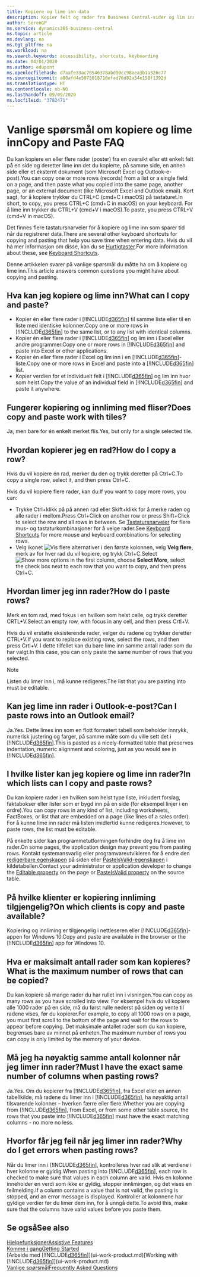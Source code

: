 ```yaml
---
title: Kopiere og lime inn data
description: Kopier felt og rader fra Business Central-sider og lim inn et annet sted.
author: SorenGP
ms.service: dynamics365-business-central
ms.topic: article
ms.devlang: na
ms.tgt_pltfrm: na
ms.workload: na
ms.search.keywords: accessibility, shortcuts, keyboarding
ms.date: 04/01/2020
ms.author: edupont
ms.openlocfilehash: d7aafe33ac70546378abd90cc98aea3b1a326c77
ms.sourcegitcommit: a80afd4e5075018716efad76d82a54e158f1392d
ms.translationtype: HT
ms.contentlocale: nb-NO
ms.lasthandoff: 09/09/2020
ms.locfileid: "3782471"
---
```

# <a name="copy-and-paste-faq"></a><span data-ttu-id="29cbb-103">Vanlige spørsmål om kopiere og lime inn</span><span class="sxs-lookup"><span data-stu-id="29cbb-103">Copy and Paste FAQ</span></span>
<span data-ttu-id="29cbb-104">Du kan kopiere en eller flere rader (poster) fra en oversikt eller ett enkelt felt på en side og deretter lime inn det du kopierte, på samme side, en annen side eller et eksternt dokument (som Microsoft Excel og Outlook-e-post).</span><span class="sxs-lookup"><span data-stu-id="29cbb-104">You can copy one or more rows (records) from a list or a single field on a page, and then paste what you copied into the same page, another page, or an external document (like Microsoft Excel and Outlook email).</span></span> <span data-ttu-id="29cbb-105">Kort sagt, for å kopiere trykker du CTRL+C (cmd+C i macOS) på tastaturet.</span><span class="sxs-lookup"><span data-stu-id="29cbb-105">In short, to copy, you press CTRL+C (cmd+C in macOS) on your keyboard.</span></span> <span data-ttu-id="29cbb-106">For å lime inn trykker du CTRL+V (cmd+V i macOS).</span><span class="sxs-lookup"><span data-stu-id="29cbb-106">To paste, you press CTRL+V (cmd+V in macOS).</span></span>

<span data-ttu-id="29cbb-107">Det finnes flere tastatursnarveier for å kopiere og lime inn som sparer tid når du registrerer data.</span><span class="sxs-lookup"><span data-stu-id="29cbb-107">There are several other keyboard shortcuts for copying and pasting that help you save time when entering data.</span></span> <span data-ttu-id="29cbb-108">Hvis du vil ha mer informasjon om disse, kan du se [Hurtigtaster](keyboard-shortcuts.md#CopyRows).</span><span class="sxs-lookup"><span data-stu-id="29cbb-108">For more information about these, see [Keyboard Shortcuts](keyboard-shortcuts.md#CopyRows).</span></span>

<span data-ttu-id="29cbb-109">Denne artikkelen svarer på vanlige spørsmål du måtte ha om å kopiere og lime inn.</span><span class="sxs-lookup"><span data-stu-id="29cbb-109">This article answers common questions you might have about copying and pasting.</span></span>  

## <a name="what-can-i-copy-and-paste"></a><span data-ttu-id="29cbb-110">Hva kan jeg kopiere og lime inn?</span><span class="sxs-lookup"><span data-stu-id="29cbb-110">What can I copy and paste?</span></span>
- <span data-ttu-id="29cbb-111">Kopier én eller flere rader i [!INCLUDE[d365fin](includes/d365fin_md.md)] til samme liste eller til en liste med identiske kolonner.</span><span class="sxs-lookup"><span data-stu-id="29cbb-111">Copy one or more rows in [!INCLUDE[d365fin](includes/d365fin_md.md)] to the same list, or to any list with identical columns.</span></span>
- <span data-ttu-id="29cbb-112">Kopier én eller flere rader i [!INCLUDE[d365fin](includes/d365fin_md.md)] og lim inn i Excel eller andre programmer.</span><span class="sxs-lookup"><span data-stu-id="29cbb-112">Copy one or more rows in [!INCLUDE[d365fin](includes/d365fin_md.md)] and paste into Excel or other applications.</span></span>
- <span data-ttu-id="29cbb-113">Kopier én eller flere rader i Excel og lim inn i en [!INCLUDE[d365fin](includes/d365fin_md.md)]-liste.</span><span class="sxs-lookup"><span data-stu-id="29cbb-113">Copy one or more rows in Excel and paste into a [!INCLUDE[d365fin](includes/d365fin_md.md)] list.</span></span>
- <span data-ttu-id="29cbb-114">Kopier verdien for et individuelt felt i [!INCLUDE[d365fin](includes/d365fin_md.md)] og lim inn hvor som helst.</span><span class="sxs-lookup"><span data-stu-id="29cbb-114">Copy the value of an individual field in [!INCLUDE[d365fin](includes/d365fin_md.md)] and paste it anywhere.</span></span>

## <a name="does-copy-and-paste-work-with-tiles"></a><span data-ttu-id="29cbb-115">Fungerer kopiering og innliming med fliser?</span><span class="sxs-lookup"><span data-stu-id="29cbb-115">Does copy and paste work with tiles?</span></span>
<span data-ttu-id="29cbb-116">Ja, men bare for én enkelt merket flis.</span><span class="sxs-lookup"><span data-stu-id="29cbb-116">Yes, but only for a single selected tile.</span></span>

## <a name="how-do-i-copy-a-row"></a><span data-ttu-id="29cbb-117">Hvordan kopierer jeg en rad?</span><span class="sxs-lookup"><span data-stu-id="29cbb-117">How do I copy a row?</span></span>
<span data-ttu-id="29cbb-118">Hvis du vil kopiere én rad, merker du den og trykk deretter på Ctrl+C.</span><span class="sxs-lookup"><span data-stu-id="29cbb-118">To copy a single row, select it, and then press Ctrl+C.</span></span>

<span data-ttu-id="29cbb-119">Hvis du vil kopiere flere rader, kan du:</span><span class="sxs-lookup"><span data-stu-id="29cbb-119">If you want to copy more rows, you can:</span></span>
- <span data-ttu-id="29cbb-120">Trykke Ctrl+klikk på på annen rad eller Skift+klikk for å merke raden og alle rader i mellom.</span><span class="sxs-lookup"><span data-stu-id="29cbb-120">Press Ctrl+Click on another row or press Shift+Click to select the row and all rows in between.</span></span> <span data-ttu-id="29cbb-121">Se [Tastatursnarveier](keyboard-shortcuts.md#CopyRows) for flere mus- og tastaturkombinasjoner for å velge rader.</span><span class="sxs-lookup"><span data-stu-id="29cbb-121">See [Keyboard Shortcuts](keyboard-shortcuts.md#CopyRows) for more mouse and keyboard combinations for selecting rows.</span></span>
- <span data-ttu-id="29cbb-122">Velg ikonet ![Vis flere alternativer](media/show-more-options-icon.png "Ikonet Vis flere alternativer") i den første kolonnen, velg **Velg flere**, merk av for hver rad du vil kopiere, og trykk Ctrl+C.</span><span class="sxs-lookup"><span data-stu-id="29cbb-122">Select ![Show more options](media/show-more-options-icon.png "Show more options icon") in the first column, choose **Select More**, select the check box next to each row that you want to copy, and then press Ctrl+C.</span></span>

## <a name="how-do-i-paste-rows"></a><span data-ttu-id="29cbb-123">Hvordan limer jeg inn rader?</span><span class="sxs-lookup"><span data-stu-id="29cbb-123">How do I paste rows?</span></span>
<span data-ttu-id="29cbb-124">Merk en tom rad, med fokus i en hvilken som helst celle, og trykk deretter CRTL+V.</span><span class="sxs-lookup"><span data-stu-id="29cbb-124">Select an empty row, with focus in any cell, and then press Crtl+V.</span></span>

<span data-ttu-id="29cbb-125">Hvis du vil erstatte eksisterende rader, velger du radene og trykker deretter CTRL+V.</span><span class="sxs-lookup"><span data-stu-id="29cbb-125">If you want to replace existing rows, select the rows, and then press Crtl+V.</span></span> <span data-ttu-id="29cbb-126">I dette tilfellet kan du bare lime inn samme antall rader som du har valgt.</span><span class="sxs-lookup"><span data-stu-id="29cbb-126">In this case, you can only paste the same number of rows that you selected.</span></span>

> [!NOTE]
> <span data-ttu-id="29cbb-127">Listen du limer inn i, må kunne redigeres.</span><span class="sxs-lookup"><span data-stu-id="29cbb-127">The list that you are pasting into must be editable.</span></span>

<!-- Rows are pasted directly where your cursor is located. If you paste into an empty line, any existing subsequent lines will be moved after the pasted lines. If you paste into an existing line or lines, this will be overwritten.-->

## <a name="can-i-paste-rows-into-an-outlook-email"></a><span data-ttu-id="29cbb-128">Kan jeg lime inn rader i Outlook-e-post?</span><span class="sxs-lookup"><span data-stu-id="29cbb-128">Can I paste rows into an Outlook email?</span></span>
<span data-ttu-id="29cbb-129">Ja.</span><span class="sxs-lookup"><span data-stu-id="29cbb-129">Yes.</span></span> <span data-ttu-id="29cbb-130">Dette limes inn som en flott formatert tabell som beholder innrykk, numerisk justering og farger, på samme måte som du ville sett det i [!INCLUDE[d365fin](includes/d365fin_md.md)].</span><span class="sxs-lookup"><span data-stu-id="29cbb-130">This is pasted as a nicely-formatted table that preserves indentation, numeric alignment and coloring, just as you would see in [!INCLUDE[d365fin](includes/d365fin_md.md)].</span></span>

## <a name="in-which-lists-can-i-copy-and-paste-rows"></a><span data-ttu-id="29cbb-131">I hvilke lister kan jeg kopiere og lime inn rader?</span><span class="sxs-lookup"><span data-stu-id="29cbb-131">In which lists can I copy and paste rows?</span></span>
<span data-ttu-id="29cbb-132">Du kan kopiere rader i en hvilken som helst type liste, inkludert forslag, faktabokser eller lister som er bygd inn på en side (for eksempel linjer i en ordre).</span><span class="sxs-lookup"><span data-stu-id="29cbb-132">You can copy rows in any kind of list, including worksheets, FactBoxes, or list that are embedded on a page (like lines of a sales order).</span></span> <span data-ttu-id="29cbb-133">For å kunne lime inn rader må listen imidlertid kunne redigeres.</span><span class="sxs-lookup"><span data-stu-id="29cbb-133">However, to paste rows, the list must be editable.</span></span>

<span data-ttu-id="29cbb-134">På enkelte sider kan programmetutformingen forhindre deg fra å lime inn rader.</span><span class="sxs-lookup"><span data-stu-id="29cbb-134">On some pages, the application design may prevent you from pasting rows.</span></span> <span data-ttu-id="29cbb-135">Kontakt systemansvarlig eller programvareutvikleren for å endre den [redigerbare egenskapen](/dynamics365/business-central/dev-itpro/developer/properties/devenv-editable-property) på siden eller [PasteIsValid-egenskapen](/dynamics365/business-central/dev-itpro/developer/properties/devenv-pasteisvalid-property) i kildetabellen.</span><span class="sxs-lookup"><span data-stu-id="29cbb-135">Contact your administrator or application developer to change the [Editable property](/dynamics365/business-central/dev-itpro/developer/properties/devenv-editable-property) on the page or [PasteIsValid property](/dynamics365/business-central/dev-itpro/developer/properties/devenv-pasteisvalid-property) on the source table.</span></span>

## <a name="on-which-clients-is-copy-and-paste-available"></a><span data-ttu-id="29cbb-136">På hvilke klienter er kopiering innliming tilgjengelig?</span><span class="sxs-lookup"><span data-stu-id="29cbb-136">On which clients is copy and paste available?</span></span>
<span data-ttu-id="29cbb-137">Kopiering og innliming er tilgjengelig i nettleseren eller [!INCLUDE[d365fin](includes/d365fin_md.md)]-appen for Windows 10.</span><span class="sxs-lookup"><span data-stu-id="29cbb-137">Copy and paste are available in the browser or the [!INCLUDE[d365fin](includes/d365fin_md.md)] app for Windows 10.</span></span>

## <a name="what-is-the-maximum-number-of-rows-that-can-be-copied"></a><span data-ttu-id="29cbb-138">Hva er maksimalt antall rader som kan kopieres?</span><span class="sxs-lookup"><span data-stu-id="29cbb-138">What is the maximum number of rows that can be copied?</span></span>
<span data-ttu-id="29cbb-139">Du kan kopiere så mange rader du har rullet inn i visningen.</span><span class="sxs-lookup"><span data-stu-id="29cbb-139">You can copy as many rows as you have scrolled into view.</span></span> <span data-ttu-id="29cbb-140">For eksempel hvis du vil kopiere alle 1000 rader på en side, må du først rulle nederst på siden og vente til radene vises, før du kopierer.</span><span class="sxs-lookup"><span data-stu-id="29cbb-140">For example, to copy all 1000 rows on a page, you must first scroll to the bottom of the page and wait for the rows to appear before copying.</span></span> <span data-ttu-id="29cbb-141">Det maksimale antallet rader som du kan kopiere, begrenses bare av minnet på enheten.</span><span class="sxs-lookup"><span data-stu-id="29cbb-141">The maximum number of rows you can copy is only limited by the memory of your device.</span></span>

## <a name="must-i-have-the-exact-same-number-of-columns-when-pasting-rows"></a><span data-ttu-id="29cbb-142">Må jeg ha nøyaktig samme antall kolonner når jeg limer inn rader?</span><span class="sxs-lookup"><span data-stu-id="29cbb-142">Must I have the exact same number of columns when pasting rows?</span></span>
<span data-ttu-id="29cbb-143">Ja.</span><span class="sxs-lookup"><span data-stu-id="29cbb-143">Yes.</span></span> <span data-ttu-id="29cbb-144">Om du kopierer fra [!INCLUDE[d365fin](includes/d365fin_md.md)], fra Excel eller en annen tabellkilde, må radene du limer inn i [!INCLUDE[d365fin](includes/d365fin_md.md)], ha nøyaktig antall tilsvarende kolonner – hverken færre eller flere.</span><span class="sxs-lookup"><span data-stu-id="29cbb-144">Whether you are copying from [!INCLUDE[d365fin](includes/d365fin_md.md)], from Excel, or from some other table source, the rows that you paste into [!INCLUDE[d365fin](includes/d365fin_md.md)] must have the exact matching columns - no more no less.</span></span>

## <a name="why-do-i-get-errors-when-pasting-rows"></a><span data-ttu-id="29cbb-145">Hvorfor får jeg feil når jeg limer inn rader?</span><span class="sxs-lookup"><span data-stu-id="29cbb-145">Why do I get errors when pasting rows?</span></span>
<span data-ttu-id="29cbb-146">Når du limer inn i [!INCLUDE[d365fin](includes/d365fin_md.md)], kontrolleres hver rad slik at verdiene i hver kolonne er gyldig.</span><span class="sxs-lookup"><span data-stu-id="29cbb-146">When pasting into [!INCLUDE[d365fin](includes/d365fin_md.md)], each row is checked to make sure that values in each column are valid.</span></span> <span data-ttu-id="29cbb-147">Hvis en kolonne inneholder en verdi som ikke er gyldig, stopper innlimingen, og det vises en feilmelding.</span><span class="sxs-lookup"><span data-stu-id="29cbb-147">If a column contains a value that is not valid, the pasting is stopped, and an error message is displayed.</span></span> <span data-ttu-id="29cbb-148">Kontroller at kolonnene har gyldige verdier før du limer dem inn, for å unngå dette.</span><span class="sxs-lookup"><span data-stu-id="29cbb-148">To avoid this, make sure that the columns have valid values before you paste them.</span></span>


## <a name="see-also"></a><span data-ttu-id="29cbb-149">Se også</span><span class="sxs-lookup"><span data-stu-id="29cbb-149">See also</span></span>
[<span data-ttu-id="29cbb-150">Hjelpefunksjoner</span><span class="sxs-lookup"><span data-stu-id="29cbb-150">Assistive Features</span></span>](ui-accessibility.md)  
[<span data-ttu-id="29cbb-151">Komme i gang</span><span class="sxs-lookup"><span data-stu-id="29cbb-151">Getting Started</span></span>](product-get-started.md)  
<span data-ttu-id="29cbb-152">[Arbeide med [!INCLUDE[d365fin](includes/d365fin_md.md)]](ui-work-product.md)</span><span class="sxs-lookup"><span data-stu-id="29cbb-152">[Working with [!INCLUDE[d365fin](includes/d365fin_md.md)]](ui-work-product.md)</span></span>  
[<span data-ttu-id="29cbb-153">Vanlige spørsmål</span><span class="sxs-lookup"><span data-stu-id="29cbb-153">Frequently Asked Questions</span></span>](across-faq.md)  
